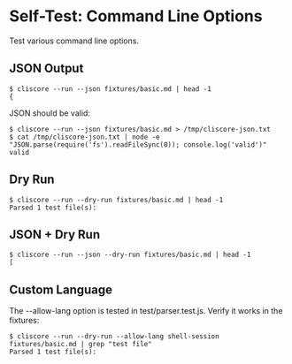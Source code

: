 # Self-Test: Command Line Options

Test various command line options.

## JSON Output

```console
$ cliscore --run --json fixtures/basic.md | head -1
{
```

JSON should be valid:

```console
$ cliscore --run --json fixtures/basic.md > /tmp/cliscore-json.txt
$ cat /tmp/cliscore-json.txt | node -e "JSON.parse(require('fs').readFileSync(0)); console.log('valid')"
valid
```

## Dry Run

```console
$ cliscore --run --dry-run fixtures/basic.md | head -1
Parsed 1 test file(s):
```

## JSON + Dry Run

```console
$ cliscore --run --json --dry-run fixtures/basic.md | head -1
[
```

## Custom Language

The --allow-lang option is tested in test/parser.test.js.
Verify it works in the fixtures:

```console
$ cliscore --run --dry-run --allow-lang shell-session fixtures/basic.md | grep "test file"
Parsed 1 test file(s):
```
